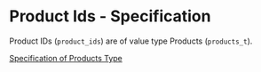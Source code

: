 # Product Ids - Specification

Product IDs (`product_ids`) are of value type Products (`products_t`).

[Specification of Products Type](../../../../types/products-spec.en.md)
